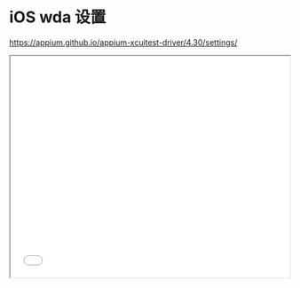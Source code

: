 # iOS wda 设置

https://appium.github.io/appium-xcuitest-driver/4.30/settings/

<iframe src="//player.bilibili.com/player.html?aid=617349421&bvid=BV1n84y1o721&cid=1234959347&page=1" allowfullscreen="true" width="100%" height="400px" />

## mjpeg 视频流

```java
// wda视频流每秒截图次数 | 1~60 | 默认10
driver.setSetting("mjpegServerFramerate", 10);
// wda视频流截图缩放比 | 1~100 | 默认100
driver.setSetting("mjpegScalingFactor", 100);
// wda视频流截图质量 | 1~100 | 默认25
driver.setSetting("mjpegServerScreenshotQuality", 25);
```

## PageSource

```java
// PageSource树的最大深度，越小获取越快，默认50
driver.setSetting("snapshotMaxDepth", 50);
```
